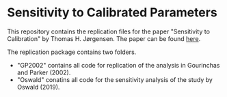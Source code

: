 # Sensitivity to Calibrated Parameters

This repository contains the replication files for the paper "Sensitivity to Calibration" by Thomas H. Jørgensen. 
The paper can be found [here](https://www.ifs.org.uk/uploads/CWP1620-Sensitivity-to-Calibrated-Parameters.pdf).

The replication package contains two folders. 
+ "GP2002" contains all code for replication of the analysis in Gourinchas and Parker (2002).
+ "Oswald" conatins all code for the sensitivity analysis of the study by Oswald (2019).

